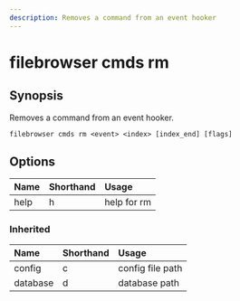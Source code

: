 ```yaml
---
description: Removes a command from an event hooker
---
```


# filebrowser cmds rm

## Synopsis

Removes a command from an event hooker.

```text
filebrowser cmds rm <event> <index> [index_end] [flags]
```

## Options

| Name | Shorthand | Usage |
| :--- | :--- | :--- |
| help | h | help for rm |

### Inherited

| Name | Shorthand | Usage |
| :--- | :--- | :--- |
| config | c | config file path |
| database | d | database path |

